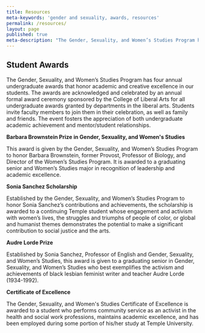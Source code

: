 ```yaml
---
title: Resources
meta-keywords: 'gender and sexuality, awards, resources'
permalink: /resources/
layout: page
published: true
meta-description: "The Gender, Sexuality, and Women’s Studies Program has four annual undergraduate awards that \t  \thonor academic and creative excellence in our students."
---
```


## Student Awards

The Gender, Sexuality, and Women’s Studies Program has four annual undergraduate awards that honor academic and creative excellence in our students. The awards are acknowledged and celebrated by an annual formal award ceremony sponsored by the College of Liberal Arts for all undergraduate awards granted by departments in the liberal arts. Students invite faculty members to join them in their celebration, as well as family and friends. The event fosters the appreciation of both undergraduate academic achievement and mentor/student relationships.

**Barbara Brownstein Prize in Gender, Sexuality, and Women's Studies**

This award is given by the Gender, Sexuality, and Women’s Studies Program to honor Barbara Brownstein, former Provost, Professor of Biology, and Director of the Women’s Studies Program. It is awarded to a graduating senior and Women’s Studies major in recognition of leadership and academic excellence.

**Sonia Sanchez Scholarship**

Established by the Gender, Sexuality, and Women’s Studies Program to honor Sonia Sanchez’s contributions and achievements, the scholarship is awarded to a continuing Temple student whose engagement and activism with women’s lives, the struggles and triumphs of people of color, or global and humanist themes demonstrates the potential to make a significant contribution to social justice and the arts.

**Audre Lorde Prize**

Established by Sonia Sanchez, Professor of English and Gender, Sexuality, and Women’s Studies, this award is given to a graduating senior in Gender, Sexuality, and Women’s Studies who best exemplifies the activism and achievements of black lesbian feminist writer and teacher Audre Lorde (1934-1992).

**Certificate of Excellence**

The Gender, Sexuality, and Women's Studies Certificate of Excellence is awarded to a student who performs community service as an activist in the health and social work professions, maintains academic excellence, and has been employed during some portion of his/her study at Temple University.
